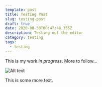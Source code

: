 ```yaml
---
template: post
title: Testing Post
slug: testing-post
draft: true
date: 2020-08-30T00:47:40.355Z
description: Testing out the editor
category: testing
tags:
  - testing
---
```

This is my work *in progress*. More to follow...

![Alt text](/media/42-line-bible.jpg)

This is some more text.